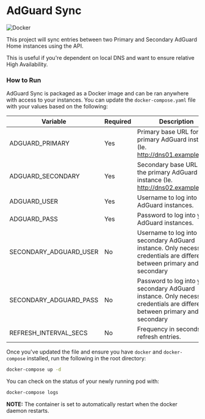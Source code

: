 # AdGuard Sync

![Docker](https://github.com/atoy3731/adguard-sync/workflows/Docker/badge.svg)


This project will sync entries between two Primary and Secondary AdGuard Home instances using the API.

This is useful if you're dependent on local DNS and want to ensure relative High Availability.

### How to Run

AdGuard Sync is packaged as a Docker image and can be ran anywhere with access to your instances. You can update the `docker-compose.yaml` file with your values based on the following:

| Variable | Required | Description | Default |
|---|---|---|---|
| ADGUARD_PRIMARY | Yes | Primary base URL for the primary AdGuard instance (Ie. http://dns01.example.com) | N/A |
| ADGUARD_SECONDARY | Yes | Secondary base URL for the primary AdGuard instance (Ie. http://dns02.example.com) | N/A |
| ADGUARD_USER | Yes | Username to log into your AdGuard instances. | N/A |
| ADGUARD_PASS | Yes | Password to log into your AdGuard instances. | N/A |
| SECONDARY_ADGUARD_USER | No | Username to log into your secondary AdGuard instance. Only necessary if credentials are different between primary and secondary | Value of 'ADGUARD_USER' |
| SECONDARY_ADGUARD_PASS | No | Password to log into your secondary AdGuard instance. Only necessary if credentials are different between primary and secondary | Value of 'ADGUARD_PASSWORD' |
| REFRESH_INTERVAL_SECS | No | Frequency in seconds to refresh entries. | 60 |

Once you've updated the file and ensure you have `docker` and `docker-compose` installed, run the following in the root directory:

```bash
docker-compose up -d
```

You can check on the status of your newly running pod with:

```bash
docker-compose logs
```

**NOTE:** The container is set to automatically restart when the docker daemon restarts.